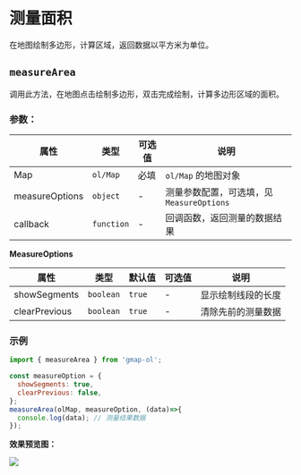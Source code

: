# 测量面积

在地图绘制多边形，计算区域，返回数据以平方米为单位。

## `measureArea`
调用此方法，在地图点击绘制多边形，双击完成绘制，计算多边形区域的面积。

### 参数：

| 属性           | 类型           | 可选值 | 说明                                   |
| -------------- | ------------- | ------ | -------------------------------------- |
| Map            | `ol/Map`      | 必填   | `ol/Map` 的地图对象                     |
| measureOptions | `object`      | -      | 测量参数配置，可选填，见`MeasureOptions` |
| callback       | `function`    | -      | 回调函数，返回测量的数据结果             |

**MeasureOptions**

| 属性           | 类型           | 默认值 | 可选值   | 说明                  |
| -------------- | ----------    | ------ | ------- | --------------------- |
| showSegments   | `boolean`     | `true` | -       | 显示绘制线段的长度      |
| clearPrevious  | `boolean`     | `true` | -       | 清除先前的测量数据      |


### 示例

```js
import { measureArea } from 'gmap-ol';

const measureOption = {
  showSegments: true,
  clearPrevious: false,
};
measureArea(olMap, measureOption, (data)=>{
  console.log(data); // 测量结果数据
});
```

**效果预览图：**

![](/images/measureArea.gif)